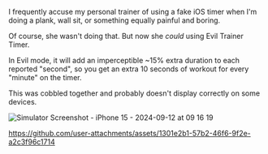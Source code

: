 I frequently accuse my personal trainer of using a fake iOS timer when I'm doing a plank, wall sit, or something equally painful and boring.

Of course, she wasn't doing that. But now she _could_ using Evil Trainer Timer.

In Evil mode, it will add an imperceptible ~15% extra duration to each reported "second", so you get an extra 10 seconds of workout for every "minute" on the timer.

This was cobbled together and probably doesn't display correctly on some devices.

![Simulator Screenshot - iPhone 15 - 2024-09-12 at 09 16 19](https://github.com/user-attachments/assets/0de99537-17cd-44c6-8715-261c1c25f03b)


https://github.com/user-attachments/assets/1301e2b1-57b2-46f6-9f2e-a2c3f96c1714

